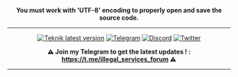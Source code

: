 <div align="center">

**You must work with 'UTF-8' encoding to properly open and save the source code.**

<hr>

[![Teknik latest version](https://img.shields.io/badge/Teknik-Download%20Latest%20Version-2b3137?logo=teknik&labelColor=2b3137)](https://git.teknik.io/Illegal-Services/Illegal_Services/raw/branch/downloads/IS.Setup.exe)
[![Telegram](https://img.shields.io/badge/Telegram-Illegal%20Services-28a8e9?logo=telegram&labelColor=28a8e9)](https://t.me/illegal_services_forum)
[![Discord](https://img.shields.io/badge/Discord-Illegal%20Services-7389D8?logo=discord&labelColor=6A7EC2)](https://discord.gg/eCMBHUB)
[![Twitter](https://img.shields.io/twitter/follow/illegalservices?cacheSeconds=3600)](https://twitter.com/illegalservices)

<div align="center">

**⚠️ Join my Telegram to get the latest updates ! : https://t.me/illegal_services_forum ⚠️**

<hr></div>
